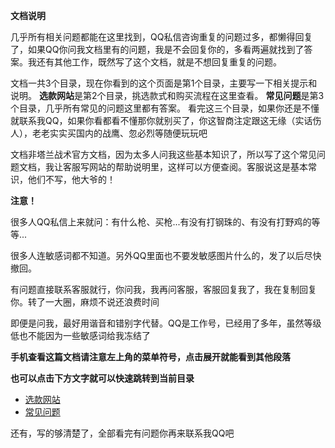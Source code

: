 **文档说明**

几乎所有相关问题都能在这里找到，QQ私信咨询重复的问题过多，都懒得回复了，如果QQ你问我文档里有的问题，我是不会回复你的，多看两遍就找到了答案。我还有其他工作，既然写了这个文档，就是不想回复重复的问题。

文档一共3个目录，现在你看到的这个页面是第1个目录，主要写一下相关提示和说明。
**选款网站**是第2个目录，挑选款式和购买流程在这里查看。
**常见问题**是第3个目录，几乎所有常见的问题这里都有答案。
看完这三个目录，如果你还是不懂就联系我QQ，如果你看都看不懂那你就别买了，你这智商注定跟这无缘（实话伤人），老老实实买国内的战鹰、忽必烈等随便玩玩吧


文档非塔兰战术官方文档，因为太多人问我这些基本知识了，所以写了这个常见问题文档，我让客服写网站的帮助说明里，这样可以方便查阅。客服说这是基本常识，他们不写，他大爷的！

**注意！**


很多人QQ私信上来就问：有什么枪、买枪...有没有打钢珠的、有没有打野鸡的等等...

很多人连敏感词都不知道。另外QQ里面也不要发敏感图片什么的，发了以后尽快撤回。

有问题直接联系客服就行，你问我，我再问客服，客服回复我了，我在复制回复你。转了一大圈，麻烦不说还浪费时间

即便是问我，最好用谐音和错别字代替。QQ是工作号，已经用了多年，虽然等级低也不能因为一些敏感词给我冻结了


**手机查看这篇文档请注意左上角的菜单符号，点击展开就能看到其他段落**

**也可以点击下方文字就可以快速跳转到当前目录**

 * [选款网站](/use/xuankuan) 
 * [常见问题](/use/faq)


还有，写的够清楚了，全部看完有问题你再来联系我QQ吧
